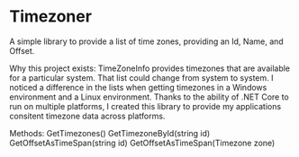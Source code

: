 # Timezoner
A simple library to provide a list of time zones, providing an Id, Name, and Offset.

Why this project exists: TimeZoneInfo provides timezones that are available for a particular system. That list could change from system to system. I noticed a difference in the lists when getting timezones in a Windows environment and a Linux environment. Thanks to the ability of .NET Core to run on multiple platforms, I created this library to provide my applications consitent timezone data across platforms.

Methods:
GetTimezones()
GetTimezoneById(string id)
GetOffsetAsTimeSpan(string id)
GetOffsetAsTimeSpan(Timezone zone)
